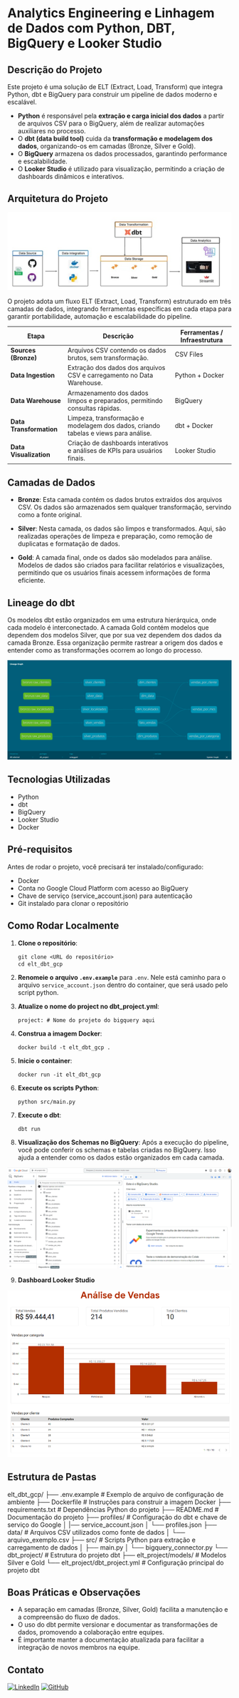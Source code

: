 # Analytics Engineering e Linhagem de Dados com Python, DBT, BigQuery e Looker Studio

## Descrição do Projeto
Este projeto é uma solução de ELT (Extract, Load, Transform) que integra Python, dbt e BigQuery para construir um pipeline de dados moderno e escalável.

- **Python** é responsável pela **extração e carga inicial dos dados** a partir de arquivos CSV para o BigQuery, além de realizar automações auxiliares no processo.
- O **dbt (data build tool)** cuida da **transformação e modelagem dos dados**, organizando-os em camadas (Bronze, Silver e Gold).
- O **BigQuery** armazena os dados processados, garantindo performance e escalabilidade.
- O **Looker Studio** é utilizado para visualização, permitindo a criação de dashboards dinâmicos e interativos.

## Arquitetura do Projeto
![Arquitetura](docs/arquitetura.png)


O projeto adota um fluxo ELT (Extract, Load, Transform) estruturado em três camadas de dados, integrando ferramentas específicas em cada etapa para garantir portabilidade, automação e escalabilidade do pipeline.

| Etapa                   | Descrição                                                                           | Ferramentas / Infraestrutura |
| ----------------------- | ----------------------------------------------------------------------------------- | ---------------------------- |
| **Sources (Bronze)**    | Arquivos CSV contendo os dados brutos, sem transformação.                           | CSV Files                    |
| **Data Ingestion**      | Extração dos dados dos arquivos CSV e carregamento no Data Warehouse.               | Python + Docker              |
| **Data Warehouse**      | Armazenamento dos dados limpos e preparados, permitindo consultas rápidas.          | BigQuery                     |
| **Data Transformation** | Limpeza, transformação e modelagem dos dados, criando tabelas e views para análise. | dbt + Docker                 |
| **Data Visualization**  | Criação de dashboards interativos e análises de KPIs para usuários finais.          | Looker Studio                |

## Camadas de Dados
- **Bronze**: Esta camada contém os dados brutos extraídos dos arquivos CSV. Os dados são armazenados sem qualquer transformação, servindo como a fonte original.
  
- **Silver**: Nesta camada, os dados são limpos e transformados. Aqui, são realizadas operações de limpeza e preparação, como remoção de duplicatas e formatação de dados.

- **Gold**: A camada final, onde os dados são modelados para análise. Modelos de dados são criados para facilitar relatórios e visualizações, permitindo que os usuários finais acessem informações de forma eficiente.

## Lineage do dbt
Os modelos dbt estão organizados em uma estrutura hierárquica, onde cada modelo é interconectado. A camada Gold contém modelos que dependem dos modelos Silver, que por sua vez dependem dos dados da camada Bronze. Essa organização permite rastrear a origem dos dados e entender como as transformações ocorrem ao longo do processo.

![DBT Lineage](docs/lineage.png)

## Tecnologias Utilizadas
- Python
- dbt
- BigQuery
- Looker Studio
- Docker

## Pré-requisitos
Antes de rodar o projeto, você precisará ter instalado/configurado:
- Docker
- Conta no Google Cloud Platform com acesso ao BigQuery
- Chave de serviço (service_account.json) para autenticação
- Git instalado para clonar o repositório

## Como Rodar Localmente
1. **Clone o repositório**:
   ```
   git clone <URL do repositório>
   cd elt_dbt_gcp
   ```

2. **Renomeie o arquivo `.env.example`** para `.env`. Nele está caminho para o arquivo `service_account.json` dentro do container, que será usado pelo script python.

3. **Atualize o nome do project no dbt_project.yml**:
    ```
    project: # Nome do projeto do bigquery aqui
    ```

4. **Construa a imagem Docker**:
   ```
   docker build -t elt_dbt_gcp .
   ```

5. **Inicie o container**:
   ```
   docker run -it elt_dbt_gcp
   ```

6. **Execute os scripts Python**:
   ```
   python src/main.py
   ```

7. **Execute o dbt**:
   ```
   dbt run
   ```

8. **Visualização dos Schemas no BigQuery**:
Após a execução do pipeline, você pode conferir os schemas e tabelas criadas no BigQuery. Isso ajuda a entender como os dados estão organizados em cada camada.


![Schemas GCP](docs/schema_gcp.png)


9. **Dashboard Looker Studio**


![Dashboard](docs/dashboard.png)

## Estrutura de Pastas
elt_dbt_gcp/
├── .env.example                    # Exemplo de arquivo de configuração de ambiente
├── Dockerfile                      # Instruções para construir a imagem Docker
├── requirements.txt                # Dependências Python do projeto
├── README.md                       # Documentação do projeto
├── profiles/                       # Configuração do dbt e chave de serviço do Google
│   |── service_account.json
│   └── profiles.json
├── data/                           # Arquivos CSV utilizados como fonte de dados
│   └── arquivo_exemplo.csv
├── src/                            # Scripts Python para extração e carregamento de dados
│   ├── main.py
│   └── bigquery_connector.py
└── dbt_project/                    # Estrutura do projeto dbt
    ├── elt_project/models/         # Modelos Silver e Gold
    └── elt_project/dbt_project.yml # Configuração principal do projeto dbt


## Boas Práticas e Observações
- A separação em camadas (Bronze, Silver, Gold) facilita a manutenção e a compreensão do fluxo de dados.
- O uso do dbt permite versionar e documentar as transformações de dados, promovendo a colaboração entre equipes.
- É importante manter a documentação atualizada para facilitar a integração de novos membros na equipe.

## Contato
[![LinkedIn](https://img.shields.io/badge/LinkedIn-blue?logo=linkedin)](https://linkedin.com/in/matheusbnc)
[![GitHub](https://img.shields.io/badge/GitHub-black?logo=github)](https://github.com/matheusbnc)
